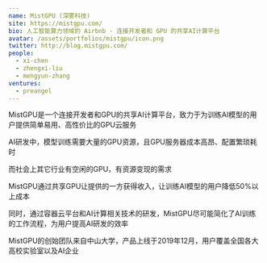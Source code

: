 ```yaml
---
name: MistGPU (深雾科技)
site: https://mistgpu.com/
bio: 人工智能算力领域的 Airbnb - 连接开发者和 GPU 的共享AI计算平台
avatar: /assets/portfolios/mistgpu/icon.png
twitter: http://blog.mistgpu.com/
people:
  - xi-chen
  - zhengxi-liu
  - mengyun-zhang
ventures:
  - preangel
---
```


MistGPU是一个连接开发者和GPU的共享AI计算平台，致力于为训练AI模型的用户提供简单易用、高性价比的GPU云服务

AI研发中，模型训练需要大量的GPU资源，且GPU服务器成本高昂、配置繁琐耗时

而社会上其它行业有空闲的GPU，有资源变现的需求

MistGPU通过共享GPU让提供的一方获得收入，让训练AI模型的用户降低50%以上成本

同时，通过容器云平台和AI计算相关技术的研发，MistGPU尽可能简化了AI训练的工作流程，为用户提高AI研发的效率

MistGPU的创始团队来自中山大学，产品上线于2019年12月，用户覆盖全国各大高校实验室以及AI企业
